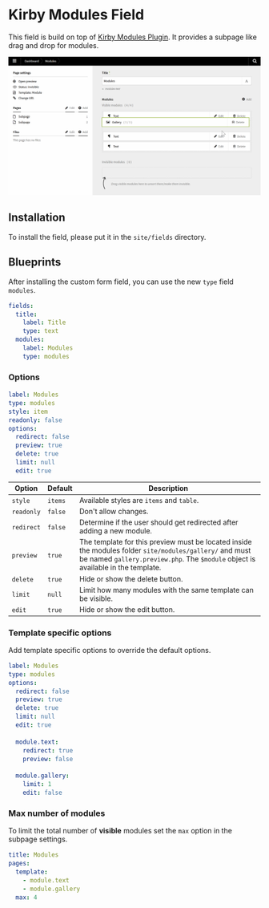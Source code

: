 # Kirby Modules Field

This field is build on top of [Kirby Modules Plugin](https://github.com/getkirby-plugins/modules-plugin). It provides a subpage like drag and drop for modules.

![Preview](preview.gif)

## Installation
To install the field, please put it in the `site/fields` directory.

## Blueprints
After installing the custom form field, you can use the new `type` field `modules`.
```yml
fields:
  title:
    label: Title
    type: text
  modules:
    label: Modules
    type: modules
```

### Options
```yml
label: Modules
type: modules
style: item
readonly: false
options:
  redirect: false
  preview: true
  delete: true
  limit: null
  edit: true
```

Option|Default|Description
---|---|---
`style`|`items`|Available styles are `items` and `table`.
`readonly`|`false`|Don't allow changes.
`redirect`|`false`|Determine if the user should get redirected after adding a new module.
`preview`|`true`|The template for this preview must be located inside the modules folder `site/modules/gallery/` and must be named `gallery.preview.php`. The `$module` object is available in the template.
`delete`|`true`|Hide or show the delete button.
`limit`|`null`|Limit how many modules with the same template can be visible.
`edit`|`true`|Hide or show the edit button.

### Template specific options

Add template specific options to override the default options.

```yml
label: Modules
type: modules
options:
  redirect: false
  preview: true
  delete: true
  limit: null
  edit: true

  module.text:
    redirect: true
    preview: false

  module.gallery:
    limit: 1
    edit: false
```

### Max number of modules

To limit the total number of **visible** modules set the `max` option in the subpage settings.

```yml
title: Modules
pages:
  template:
    - module.text
    - module.gallery
  max: 4
```
